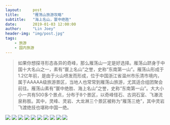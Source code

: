 ```yaml
---
layout:     post
title:      "雁荡山旅游攻略"
subtitle:   "海上名山，寰中绝胜"
date:       2019-01-03 12:00:00
author:     "Lin Joey"
header-img: "img/post.jpg"
tags:
    - 旅游
    - 国内旅游
---
```


>如果你想探寻形态各异的奇峰，那么雁荡山一定是好选择。雁荡山跻身于中国十大名山之一，素有“寰上名山”之誉，史称“东南第一山”。雁荡山形成于1.2亿年前，是由于火山喷发而形成，位于中国浙江省温州市乐清市境内，属于AAAAA级旅游景区，当地人也常常到雁荡山旅游，尤其适合组团聚会前往。雁荡山素有“寰中绝胜、海上名山”之誉，史称“东南第一山”。大大小小一共有500多个景点，分布于8个景区，以奇峰怪石、古洞石室、飞瀑流泉称胜。其中，灵峰、灵岩、大龙淋三个景区被称为“雁荡三绝”，其中灵岩飞渡绝技也堪称中国一绝。

![](https://linjoey-image.oss-cn-beijing.aliyuncs.com/我是驴友-雁荡山攻略_页面_01.jpg)
![](https://linjoey-image.oss-cn-beijing.aliyuncs.com/我是驴友-雁荡山攻略_页面_02.jpg)
![](https://linjoey-image.oss-cn-beijing.aliyuncs.com/我是驴友-雁荡山攻略_页面_03.jpg)
![](https://linjoey-image.oss-cn-beijing.aliyuncs.com/我是驴友-雁荡山攻略_页面_04.jpg)
![](https://linjoey-image.oss-cn-beijing.aliyuncs.com/我是驴友-雁荡山攻略_页面_05.jpg)
![](https://linjoey-image.oss-cn-beijing.aliyuncs.com/我是驴友-雁荡山攻略_页面_06.jpg)
![](https://linjoey-image.oss-cn-beijing.aliyuncs.com/我是驴友-雁荡山攻略_页面_07.jpg)
![](https://linjoey-image.oss-cn-beijing.aliyuncs.com/我是驴友-雁荡山攻略_页面_08.jpg)
![](https://linjoey-image.oss-cn-beijing.aliyuncs.com/我是驴友-雁荡山攻略_页面_09.jpg)
![](https://linjoey-image.oss-cn-beijing.aliyuncs.com/我是驴友-雁荡山攻略_页面_10.jpg)
